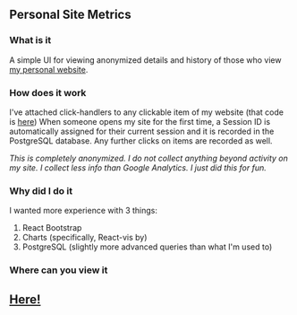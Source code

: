 ## Personal Site Metrics

### What is it
A simple UI for viewing anonymized details and history of those who view [my personal website](www.kevinchoi.dev).

### How does it work
I've attached click-handlers to any clickable item of my website (that code is [here](https://github.com/Kevin0115/kevin0115.github.io))
When someone opens my site for the first time, a Session ID is automatically assigned for their current session and it is recorded in the PostgreSQL database. Any further clicks on items are recorded as well.

*This is completely anonymized. I do not collect anything beyond activity on my site. I collect less info than Google Analytics. I just did this for fun.*

### Why did I do it
I wanted more experience with 3 things:
1. React Bootstrap
2. Charts (specifically, React-vis by)
3. PostgreSQL (slightly more advanced queries than what I'm used to)

### Where can you view it
## [Here!](https://www.kevinchoi.dev/metrics/)
